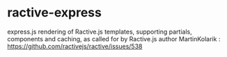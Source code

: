 ractive-express
===============

express.js rendering of Ractive.js templates, supporting partials, components and caching, as called for by Ractive.js author MartinKolarik : https://github.com/ractivejs/ractive/issues/538
